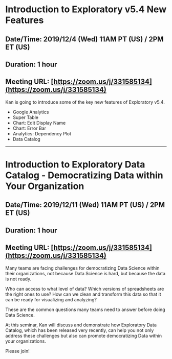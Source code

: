# Introduction to Exploratory v5.4 New Features
## Date/Time: 2019/12/4 (Wed) 11AM PT (US) / 2PM ET (US)
## Duration: 1 hour
## Meeting URL: [https://zoom.us/j/331585134](https://zoom.us/j/331585134)

Kan is going to introduce some of the key new features of Exploratory v5.4.

* Google Analytics
* Super Table
* Chart: Edit Display Name
* Chart: Error Bar
* Analytics: Dependency Plot
* Data Catalog

---

# Introduction to Exploratory Data Catalog - Democratizing Data within Your Organization
## Date/Time: 2019/12/11 (Wed) 11AM PT (US) / 2PM ET (US)
## Duration: 1 hour
## Meeting URL: [https://zoom.us/j/331585134](https://zoom.us/j/331585134)

Many teams are facing challenges for democratizing Data Science within their organizations, not because Data Science is hard, but because the data is not ready.

Who can access to what level of data? Which versions of spreadsheets are the right ones to use? How can we clean and transform this data so that it can be ready for visualizing and analyzing?

These are the common questions many teams need to answer before doing Data Science.

At this seminar, Kan will discuss and demonstrate how Exploratory Data Catalog, which has been released very recently, can help you not only address these challenges but also can promote democratizing Data within your organizations.

Please join!
